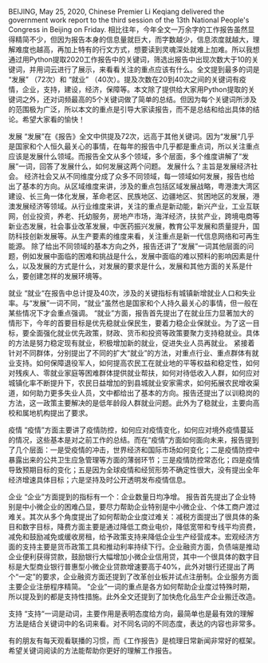 BEIJING, May 25, 2020, Chinese Premier Li Keqiang delivered the government work report to the third session of the 13th National People's Congress in Beijing on Friday.
相比往年，今年全文一万余字的工作报告虽然显得精简不少，但因为报告本身的信息量就巨大，而字数越少，信息浓度就越大，理解难度也越高，再加上特有的行文方式，想要读到灵魂深处就难上加难。所以我想通过用Python提取2020工作报告中的关键词，筛选出报告中出现次数大于10的关键词，并用词云进行了展示，来看看关注的重点应该有什么。全文提到最多的词是 “发展” （72次）和 “就业” （40次）。提及次数在20到40次之间的关键词有疫情，企业，支持，建设，经济，保障等。本文除了提供给大家用Python提取的关键词之外，还对词频最高的5个关键词做了简单的总结。但因为每个关键词所涉及的范围极为广泛，所以本文的重点是引导大家读报告，而不是总结和给出具体的结论。希望大家看的愉快！

发展
“发展”在《报告》全文中供提及72次，远高于其他关键词。因为“发展“几乎是国家和个人恒久最关心的事情，在每年的报告中几乎都是重点词，所以关注重点应该是发展什么领域。而报告全文从多个领域，多个层面，多个维度讲解了“发展”一词，回答了发展什么，如何发展这两个问题。
发展什么？主旨是发展经济社会。
经济社会又从不同维度分成了众多不同领域，每一领域如何发展，报告也给出了基本的方向。从区域维度来讲，涉及的重点包括区域发展战略，粤港澳大湾区建设、长三角一体化发展，革命老区、民族地区、边疆地区、贫困地区的发展，港澳发展经济等领域。从行业维度来讲，关注的重点是新动能，新兴产业，工业互联网，创业投资，养老、托幼服务，房地产市场，海洋经济，扶贫产业，跨境电商等新业态发展，社会事业改革发展，中医药振兴发展，教育公平发展和质量提升，国防科技创新发展等。从生产要素的维度来看，关注重点是新一代信息网络和可再生能源。
除了给出不同领域的基本方向之外，报告还讲了“发展”一词其他层面的问题，例如发展中面临的困难和挑战是什么，发展中面临的难以预料的影响因素是什么，以及发展的方式是什么，对发展的要求是什么，发展和其他方面的关系是什么，要创建怎样的发展环境等。

就业
“就业“在报告中总计提及40次，涉及的关键指标有城镇新增就业人口和失业率。与“发展”一词不同，“就业”虽然也是国家和个人持久最关心的事情，但一般在某些情况下才会重点强调。
“就业”方面，报告首先提出了在就业压力显著加大的情形下，今年的首要目标是优先稳就业保民生，要着力稳企业保就业。为了这一目标，要全面强化就业优先政策，财政、货币和投资等政策要聚力支持稳就业。具体的方法是努力稳定现有就业，积极增加新的就业，促进失业人员再就业。
紧接着针对不同群体，分别提出了不同的扩大“就业”的方法，对重点行业、重点群体有就业支持。如何保障退役军人，如何提高农民工在就业地的平等权益和稳定性，如何对残疾人、零就业家庭等困难群体提供就业帮扶，如何对待低收入人群，如何应对城镇化率不断提升下，农民日益增加的到县城就业安家需求，如何拓展农民增收渠道，如何助力更多失业人员，文中都给出了基本的方向。报告还提出了以训稳岗的方法，这一政策主要解决的是低年龄段人群就业问题。此外为了稳就业，主要向高校和属地机构提出了要求。


疫情
“疫情”方面主要讲了疫情防控，如何应对疫情变化，如何应对境外疫情蔓延的情况，这些基本是对之前工作的总结。而在“疫情”方面如何面向未来，报告提到了几个层面：一是受疫情的冲击，世界经济和国际市场如何变化；二是疫情防控中暴露出来的公共卫生应急管理等方面的薄弱环节；三是疫情防控常态化；四是疫情导致预期目标的变化；五是因为全球疫情和经贸形势不确定性很大，没有提出全年经济增速具体目标；六是坚持及时公开透明发布疫情信息。

企业
“企业”方面提到的指标有一个：企业数量日均净增。
报告首先提出了企业特别是中小微企业的困难凸显，要尽力帮助企业特别是中小微企业、个体工商户渡过难关。其次从多个角度提出了如何帮助企业度过难关：减税方面提出了很具体的条目和数字目标，降费方面主要是通过降低工商业电价，降低宽带和专线平均资费，减免和鼓励减免或缓收房租，给予政策支持来降低企业生产经营成本。宏观经济方面的支持主要是货币政策工具和推动利率持续下行。企业融资方面，负债端是推动企业便利获得贷款，鼓励银行大幅增加小微企业信用贷，其中一个很具体的数字目标是大型商业银行普惠型小微企业贷款增速要高于40%，此外对银行还提出了两个“一定”的要求，企业融资方面还提到了改革创业板并试点注册制。企业服务方面主要企业注册程序精简。
“企业”一词的重点是各方如何帮助企业度过特殊时期，所以提及到的都是支持性措施。此外全文还提到了加快危化品生产企业搬迁改造。

支持
“支持“一词是动词，主要作用是表明态度给方向，最简单也是最有效的理解方法是结合关键词中的名词来看。对不同名词的不同态度，表达的内容也非常多。

有的朋友有每天观看联播的习惯，而《工作报告》是梳理日常新闻非常好的框架。希望关键词阅读的方法能帮助你更好的理解工作报告。

